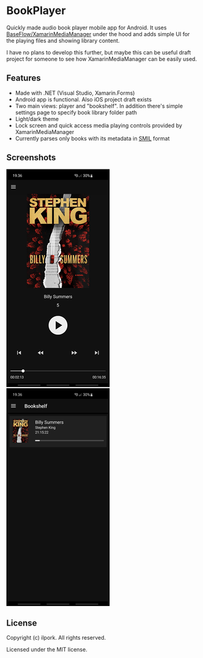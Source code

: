 # BookPlayer
Quickly made audio book player mobile app for Android. It uses [BaseFlow/XamarinMediaManager](https://github.com/Baseflow/XamarinMediaManager) under the hood and adds simple UI for the playing files and showing library content. 

I have no plans to develop this further, but maybe this can be useful draft project for someone to see how XamarinMediaManager can be easily used.

## Features
- Made with .NET (Visual Studio, Xamarin.Forms)
- Android app is functional. Also iOS project draft exists
- Two main views: player and "bookshelf". In addition there's simple settings page to specify book library folder path
- Light/dark theme
- Lock screen and quick access media playing controls provided by XamarinMediaManager
- Currently parses only books with its metadata in [SMIL](https://en.wikipedia.org/wiki/Synchronized_Multimedia_Integration_Language) format

## Screenshots
![Player image](img/Player.png)
![Player image](img/Bookshelf.png)

## License
Copyright (c) ilpork. All rights reserved.

Licensed under the MIT license.
